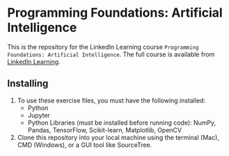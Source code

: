 # Programming Foundations: Artificial Intelligence
This is the repository for the LinkedIn Learning course `Programming Foundations: Artificial Intelligence`. The full course is available from [LinkedIn Learning][lil-course-url].

## Installing
1. To use these exercise files, you must have the following installed:
	- Python
 	- Jupyter
  	- Python Libraries (must be installed before running code): NumPy, Pandas, TensorFlow, Scikit-learn, Matplotlib, OpenCV
2. Clone this repository into your local machine using the terminal (Mac), CMD (Windows), or a GUI tool like SourceTree.


[0]: # (Replace these placeholder URLs with actual course URLs)

[lil-course-url]: https://www.linkedin.com/learning/
[lil-thumbnail-url]: http://

